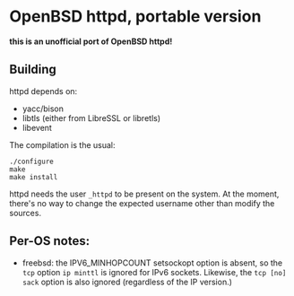 # OpenBSD httpd, portable version

**this is an unofficial port of OpenBSD httpd!**

## Building

httpd depends on:

 - yacc/bison
 - libtls (either from LibreSSL or libretls)
 - libevent

The compilation is the usual:

	./configure
	make
	make install

httpd needs the user `_httpd` to be present on the system.  At the
moment, there's no way to change the expected username other than
modify the sources.


## Per-OS notes:

 - freebsd: the IPV6_MINHOPCOUNT setsockopt option is absent, so the
   `tcp` option `ip minttl` is ignored for IPv6 sockets.  Likewise,
   the `tcp [no] sack` option is also ignored (regardless of the IP
   version.)
